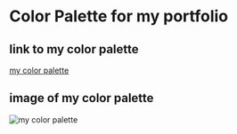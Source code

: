 # Color Palette for my portfolio 

## link to my color palette

[my color palette](https://colors.dopely.top/palettes/DSddYFHcSnp)

## image of my color palette

![my color palette](images/palette.png)
